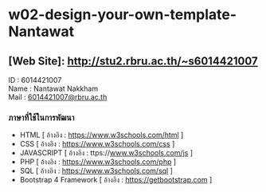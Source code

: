 # w02-design-your-own-template-Nantawat
## [Web Site]: http://stu2.rbru.ac.th/~s6014421007
ID : 6014421007 <br>
Name : Nantawat Nakkham <br>
Mail : 6014421007@rbru.ac.th <br>

### ภาษาที่ใช้ในการพัฒนา
- HTML [ อ้างอิง : https://www.w3schools.com/html ]
- CSS [ อ้างอิง : https://www.w3schools.com/css ]
- JAVASCRIPT [ อ้างอิง : ttps://www.w3schools.com/js ]
- PHP [ อ้างอิง : https://www.w3schools.com/php ]
- SQL [ อ้างอิง : https://www.w3schools.com/sql ]
- Bootstrap 4 Framework [ อ้างอิง : https://getbootstrap.com ]
 
